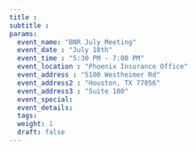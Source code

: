 ```yaml
---
title : 
subtitle :
params:
  event_name: "BNR July Meeting"
  event_date : "July 18th"
  event_time : "5:30 PM - 7:00 PM"
  event_location : "Phoenix Insurance Office"
  event_address : "5100 Westheimer Rd"
  event_address2 : "Houston, TX 77056"
  event_address3 : "Suite 100" 
  event_special: 
  event_details: 
  tags:
  weight: 1
  draft: false
---
```

